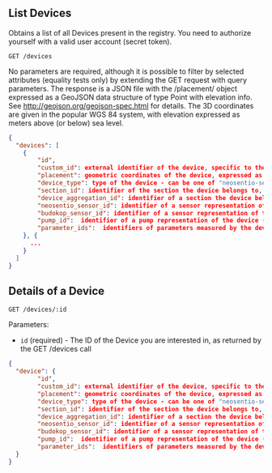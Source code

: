 ## List Devices

Obtains a list of all Devices present in the registry. You need to authorize yourself with a valid user account (secret token).

```
GET /devices
```
No parameters are required, although it is possible to filter by selected attributes (equality tests only) by extending the GET request with query parameters. The response is a JSON file with the /placement/ object expressed as a GeoJSON data structure of type Point with elevation info. See http://geojson.org/geojson-spec.html for details. The 3D coordinates are given in the popular WGS 84 system, with elevation expressed as meters above (or below) sea level.

```json
{
  "devices": [
    {
        "id",
        "custom_id": external identifier of the device, specific to the levee installation setup,
        "placement": geometric coordinates of the device, expressed as a GeoJSON data structure,
        "device_type": type of the device - can be one of "neosentio-sensor", "budokop-sensor", "pump",
        "section_id": identifier of the section the device belongs to,
        "device_aggregation_id": identifier of a section the device belongs to,
        "neosentio_sensor_id": identifier of a sensor representation of the device (if device is a neosentio sensor) or null,
        "budokop_sensor_id": identifier of a sensor representation of the device (if device is a budokop sensor) or null,
        "pump_id":  identifier of a pump representation of the device (if device is a pump) or null,
        "parameter_ids":  identifiers of parameters measured by the devide
    }, {
      ...
    }
  ]
}
```

## Details of a Device

```
GET /devices/:id
```

Parameters:

+ `id` (required) - The ID of the Device you are interested in, as returned by the GET /devices call

```json
{
  "device": {
        "id",
        "custom_id": external identifier of the device, specific to the levee installation setup,
        "placement": geometric coordinates of the device, expressed as a GeoJSON data structure,
        "device_type": type of the device - can be one of "neosentio-sensor", "budokop-sensor", "pump",
        "section_id": identifier of the section the device belongs to,
        "device_aggregation_id": identifier of a section the device belongs to,
        "neosentio_sensor_id": identifier of a sensor representation of the device (if device is a neosentio sensor) or null,
        "budokop_sensor_id": identifier of a sensor representation of the device (if device is a budokop sensor) or null,
        "pump_id":  identifier of a pump representation of the device (if device is a pump) or null,
        "parameter_ids":  identifiers of parameters measured by the devide
  }
}
```

